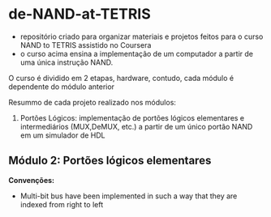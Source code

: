 # de-NAND-at-TETRIS

- repositório criado para organizar materiais e projetos feitos para o curso NAND to TETRIS assistido no Coursera
- o curso acima ensina a implementação de um computador a partir de uma única instrução NAND.

O curso é dividido em 2 etapas, hardware, contudo, cada módulo é dependente do módulo anterior

Resummo de cada projeto realizado nos módulos:

1. Portões Lógicos: implementação de portões lógicos elementares e intermediários (MUX,DeMUX, etc.) a partir de um único portão NAND em um simulador de HDL

## Módulo 2: Portões lógicos elementares

**Convenções:**
- Multi-bit bus have been implemented in such a way that they are indexed from right to left

